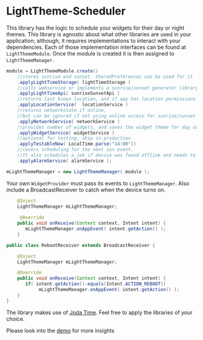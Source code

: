 # LightTheme-Scheduler

This library has the logic to schedule your widgets for their day or night themes. This library is agnostic about what other libraries are used in your application; although, it requires implementations to interact with your dependencies.
Each of those implementation interfaces can be found at `LightThemeModule`. Once the module is created it is then assigned to `LightThemeManager`.

```java
module = LightThemeModule.create()
    //stores sunrise and sunset. SharedPreferences can be used for it
    .applyLightTimeStorage( lightTimeStorage )
    //calls webservice or implements a sunrise/sunset generator library
    .applyLightTimeApi( sunriseSunsetApi ) 
    //returns last known location, and if app has location permissions
    .applyLocationService(  locationService ) 
    //returns networkstate if online, 
    //but can be ignored if not using online access for sunrise/sunset
    .applyNetworkService( networkService ) 
    //provides number of widgets, and saves the widget theme for day or night
    .applyWidgetService( widgetService ) 
    //optional for testing, skip in production
    .applyTestableNow( LocalTime.parse("14:00")) 
    //covers scheduling for the next sun event. 
    //It also schedules a job if device was found offline and needs to pull data
    .applyAlarmService( alarmService ); 

mLightThemeManager = new LightThemeManager( module );
```

Your own `WidgetProvider` must pass its events to `LightThemeManager`. Also include a BroadcastReceiver to catch when the device turns on.

```java
    @Inject
    LightThemeManager mLightThemeManager;
    
     @Override
    public void onReceive(Context context, Intent intent) {
       mLightThemeManager.onAppEvent( intent.getAction() );
    }
```

```java
public class RebootReceiver extends BroadcastReceiver {

    @Inject
    LightThemeManager mLightThemeManager;

    @Override
    public void onReceive(Context context, Intent intent) {
       if( intent.getAction().equals(Intent.ACTION_REBOOT))
            mLightThemeManager.onAppEvent( intent.getAction() );
    }
}
```

The library makes use of [Joda Time](http://www.joda.org/joda-time/). Feel free to apply the libraries of your choice.

Please look into the [demo](/lightthemedemo) for more insights

